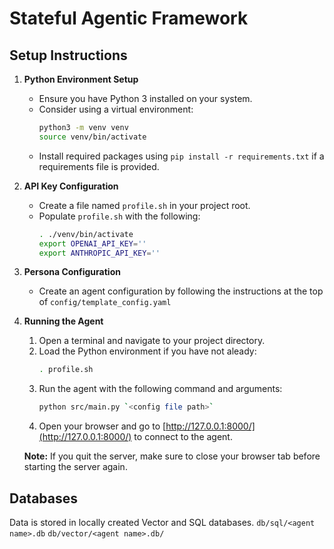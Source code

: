 # Stateful Agentic Framework
## Setup Instructions

1. **Python Environment Setup**
    - Ensure you have Python 3 installed on your system.
    - Consider using a virtual environment:
      ```bash
      python3 -m venv venv
      source venv/bin/activate
      ```
    - Install required packages using `pip install -r requirements.txt` if a requirements file is provided.

2. **API Key Configuration**
    - Create a file named `profile.sh` in your project root.
    - Populate `profile.sh` with the following:
      ```bash
      . ./venv/bin/activate
      export OPENAI_API_KEY=''
      export ANTHROPIC_API_KEY=''
      ```

3. **Persona Configuration**
    - Create an agent configuration by following the instructions at the top of `config/template_config.yaml`

4. **Running the Agent**

    1. Open a terminal and navigate to your project directory.
    2. Load the Python environment if you have not aleady:
        ```bash
        . profile.sh
        ```
    3. Run the agent with the following command and arguments:
        ```bash
        python src/main.py `<config file path>`
        ```
    3. Open your browser and go to [http://127.0.0.1:8000/](http://127.0.0.1:8000/) to connect to the agent.

    **Note:** If you quit the server, make sure to close your browser tab before starting the server again.

## Databases

Data is stored in locally created Vector and SQL databases.
`db/sql/<agent name>.db`
`db/vector/<agent name>.db/`